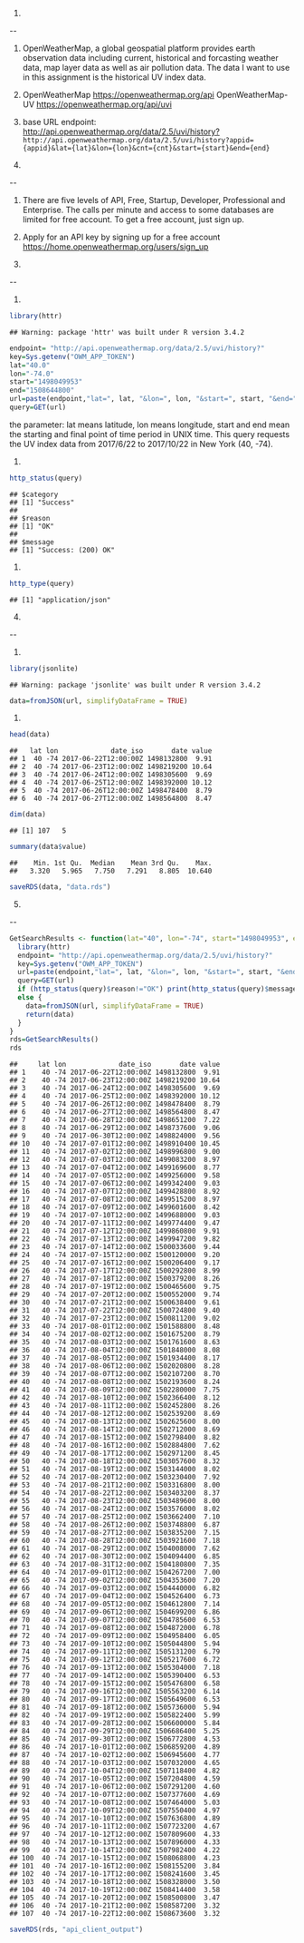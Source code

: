 1.
--

1.  OpenWeatherMap, a global geospatial platform provides earth observation data including current, historical and forcasting weather data, map layer data as well as air pollution data. The data I want to use in this assignment is the historical UV index data.
2.  OpenWeatherMap <https://openweathermap.org/api>
    OpenWeatherMap-UV <https://openweathermap.org/api/uvi>
3.  base URL endpoint: <http://api.openweathermap.org/data/2.5/uvi/history?> `http://api.openweathermap.org/data/2.5/uvi/history?appid={appid}&lat={lat}&lon={lon}&cnt={cnt}&start={start}&end={end}`

2.
--

1.  There are five levels of API, Free, Startup, Developer, Professional and Enterprise. The calls per minute and access to some databases are limited for free account. To get a free account, just sign up.
2.  Apply for an API key by signing up for a free account <https://home.openweathermap.org/users/sign_up>

3.
--

1.  

``` r
library(httr)
```

    ## Warning: package 'httr' was built under R version 3.4.2

``` r
endpoint= "http://api.openweathermap.org/data/2.5/uvi/history?"
key=Sys.getenv("OWM_APP_TOKEN")
lat="40.0"
lon="-74.0"
start="1498049953"
end="1508644800"
url=paste(endpoint,"lat=", lat, "&lon=", lon, "&start=", start, "&end=", end, "&appid=", key, sep="")
query=GET(url)
```

the parameter: lat means latitude, lon means longitude, start and end mean the starting and final point of time period in UNIX time. This query requests the UV index data from 2017/6/22 to 2017/10/22 in New York (40, -74).

1.  

``` r
http_status(query)
```

    ## $category
    ## [1] "Success"
    ## 
    ## $reason
    ## [1] "OK"
    ## 
    ## $message
    ## [1] "Success: (200) OK"

1.  

``` r
http_type(query)
```

    ## [1] "application/json"

4.
--

1.  

``` r
library(jsonlite)
```

    ## Warning: package 'jsonlite' was built under R version 3.4.2

``` r
data=fromJSON(url, simplifyDataFrame = TRUE)
```

1.  

``` r
head(data)
```

    ##   lat lon             date_iso       date value
    ## 1  40 -74 2017-06-22T12:00:00Z 1498132800  9.91
    ## 2  40 -74 2017-06-23T12:00:00Z 1498219200 10.64
    ## 3  40 -74 2017-06-24T12:00:00Z 1498305600  9.69
    ## 4  40 -74 2017-06-25T12:00:00Z 1498392000 10.12
    ## 5  40 -74 2017-06-26T12:00:00Z 1498478400  8.79
    ## 6  40 -74 2017-06-27T12:00:00Z 1498564800  8.47

``` r
dim(data)
```

    ## [1] 107   5

``` r
summary(data$value)
```

    ##    Min. 1st Qu.  Median    Mean 3rd Qu.    Max. 
    ##   3.320   5.965   7.750   7.291   8.805  10.640

``` r
saveRDS(data, "data.rds")
```

5.
--

``` r
GetSearchResults <- function(lat="40", lon="-74", start="1498049953", end="1508644800"){
  library(httr)
  endpoint= "http://api.openweathermap.org/data/2.5/uvi/history?"
  key=Sys.getenv("OWM_APP_TOKEN")
  url=paste(endpoint,"lat=", lat, "&lon=", lon, "&start=", start, "&end=", end, "&appid=", key, sep="")
  query=GET(url)
  if (http_status(query)$reason!="OK") print(http_status(query)$message)
  else {
    data=fromJSON(url, simplifyDataFrame = TRUE)
    return(data)
  }
}
rds=GetSearchResults()
rds
```

    ##     lat lon             date_iso       date value
    ## 1    40 -74 2017-06-22T12:00:00Z 1498132800  9.91
    ## 2    40 -74 2017-06-23T12:00:00Z 1498219200 10.64
    ## 3    40 -74 2017-06-24T12:00:00Z 1498305600  9.69
    ## 4    40 -74 2017-06-25T12:00:00Z 1498392000 10.12
    ## 5    40 -74 2017-06-26T12:00:00Z 1498478400  8.79
    ## 6    40 -74 2017-06-27T12:00:00Z 1498564800  8.47
    ## 7    40 -74 2017-06-28T12:00:00Z 1498651200  7.22
    ## 8    40 -74 2017-06-29T12:00:00Z 1498737600  9.06
    ## 9    40 -74 2017-06-30T12:00:00Z 1498824000  9.56
    ## 10   40 -74 2017-07-01T12:00:00Z 1498910400 10.45
    ## 11   40 -74 2017-07-02T12:00:00Z 1498996800  9.00
    ## 12   40 -74 2017-07-03T12:00:00Z 1499083200  8.97
    ## 13   40 -74 2017-07-04T12:00:00Z 1499169600  8.77
    ## 14   40 -74 2017-07-05T12:00:00Z 1499256000  9.58
    ## 15   40 -74 2017-07-06T12:00:00Z 1499342400  9.03
    ## 16   40 -74 2017-07-07T12:00:00Z 1499428800  8.92
    ## 17   40 -74 2017-07-08T12:00:00Z 1499515200  8.97
    ## 18   40 -74 2017-07-09T12:00:00Z 1499601600  8.42
    ## 19   40 -74 2017-07-10T12:00:00Z 1499688000  9.03
    ## 20   40 -74 2017-07-11T12:00:00Z 1499774400  9.47
    ## 21   40 -74 2017-07-12T12:00:00Z 1499860800  9.91
    ## 22   40 -74 2017-07-13T12:00:00Z 1499947200  9.82
    ## 23   40 -74 2017-07-14T12:00:00Z 1500033600  9.44
    ## 24   40 -74 2017-07-15T12:00:00Z 1500120000  9.20
    ## 25   40 -74 2017-07-16T12:00:00Z 1500206400  9.17
    ## 26   40 -74 2017-07-17T12:00:00Z 1500292800  8.99
    ## 27   40 -74 2017-07-18T12:00:00Z 1500379200  8.26
    ## 28   40 -74 2017-07-19T12:00:00Z 1500465600  9.75
    ## 29   40 -74 2017-07-20T12:00:00Z 1500552000  9.74
    ## 30   40 -74 2017-07-21T12:00:00Z 1500638400  9.61
    ## 31   40 -74 2017-07-22T12:00:00Z 1500724800  9.40
    ## 32   40 -74 2017-07-23T12:00:00Z 1500811200  9.02
    ## 33   40 -74 2017-08-01T12:00:00Z 1501588800  8.48
    ## 34   40 -74 2017-08-02T12:00:00Z 1501675200  8.79
    ## 35   40 -74 2017-08-03T12:00:00Z 1501761600  8.63
    ## 36   40 -74 2017-08-04T12:00:00Z 1501848000  8.08
    ## 37   40 -74 2017-08-05T12:00:00Z 1501934400  8.17
    ## 38   40 -74 2017-08-06T12:00:00Z 1502020800  8.28
    ## 39   40 -74 2017-08-07T12:00:00Z 1502107200  8.70
    ## 40   40 -74 2017-08-08T12:00:00Z 1502193600  8.24
    ## 41   40 -74 2017-08-09T12:00:00Z 1502280000  7.75
    ## 42   40 -74 2017-08-10T12:00:00Z 1502366400  8.12
    ## 43   40 -74 2017-08-11T12:00:00Z 1502452800  8.26
    ## 44   40 -74 2017-08-12T12:00:00Z 1502539200  8.69
    ## 45   40 -74 2017-08-13T12:00:00Z 1502625600  8.00
    ## 46   40 -74 2017-08-14T12:00:00Z 1502712000  8.69
    ## 47   40 -74 2017-08-15T12:00:00Z 1502798400  8.82
    ## 48   40 -74 2017-08-16T12:00:00Z 1502884800  7.62
    ## 49   40 -74 2017-08-17T12:00:00Z 1502971200  8.45
    ## 50   40 -74 2017-08-18T12:00:00Z 1503057600  8.32
    ## 51   40 -74 2017-08-19T12:00:00Z 1503144000  8.02
    ## 52   40 -74 2017-08-20T12:00:00Z 1503230400  7.92
    ## 53   40 -74 2017-08-21T12:00:00Z 1503316800  8.00
    ## 54   40 -74 2017-08-22T12:00:00Z 1503403200  8.37
    ## 55   40 -74 2017-08-23T12:00:00Z 1503489600  8.00
    ## 56   40 -74 2017-08-24T12:00:00Z 1503576000  8.02
    ## 57   40 -74 2017-08-25T12:00:00Z 1503662400  7.10
    ## 58   40 -74 2017-08-26T12:00:00Z 1503748800  6.87
    ## 59   40 -74 2017-08-27T12:00:00Z 1503835200  7.15
    ## 60   40 -74 2017-08-28T12:00:00Z 1503921600  7.18
    ## 61   40 -74 2017-08-29T12:00:00Z 1504008000  7.62
    ## 62   40 -74 2017-08-30T12:00:00Z 1504094400  6.85
    ## 63   40 -74 2017-08-31T12:00:00Z 1504180800  7.35
    ## 64   40 -74 2017-09-01T12:00:00Z 1504267200  7.00
    ## 65   40 -74 2017-09-02T12:00:00Z 1504353600  7.20
    ## 66   40 -74 2017-09-03T12:00:00Z 1504440000  6.82
    ## 67   40 -74 2017-09-04T12:00:00Z 1504526400  6.73
    ## 68   40 -74 2017-09-05T12:00:00Z 1504612800  7.14
    ## 69   40 -74 2017-09-06T12:00:00Z 1504699200  6.86
    ## 70   40 -74 2017-09-07T12:00:00Z 1504785600  6.53
    ## 71   40 -74 2017-09-08T12:00:00Z 1504872000  6.78
    ## 72   40 -74 2017-09-09T12:00:00Z 1504958400  6.05
    ## 73   40 -74 2017-09-10T12:00:00Z 1505044800  5.94
    ## 74   40 -74 2017-09-11T12:00:00Z 1505131200  6.79
    ## 75   40 -74 2017-09-12T12:00:00Z 1505217600  6.72
    ## 76   40 -74 2017-09-13T12:00:00Z 1505304000  7.18
    ## 77   40 -74 2017-09-14T12:00:00Z 1505390400  6.53
    ## 78   40 -74 2017-09-15T12:00:00Z 1505476800  6.58
    ## 79   40 -74 2017-09-16T12:00:00Z 1505563200  6.14
    ## 80   40 -74 2017-09-17T12:00:00Z 1505649600  6.53
    ## 81   40 -74 2017-09-18T12:00:00Z 1505736000  5.94
    ## 82   40 -74 2017-09-19T12:00:00Z 1505822400  5.99
    ## 83   40 -74 2017-09-28T12:00:00Z 1506600000  5.84
    ## 84   40 -74 2017-09-29T12:00:00Z 1506686400  5.25
    ## 85   40 -74 2017-09-30T12:00:00Z 1506772800  4.53
    ## 86   40 -74 2017-10-01T12:00:00Z 1506859200  4.89
    ## 87   40 -74 2017-10-02T12:00:00Z 1506945600  4.77
    ## 88   40 -74 2017-10-03T12:00:00Z 1507032000  4.65
    ## 89   40 -74 2017-10-04T12:00:00Z 1507118400  4.82
    ## 90   40 -74 2017-10-05T12:00:00Z 1507204800  4.59
    ## 91   40 -74 2017-10-06T12:00:00Z 1507291200  4.60
    ## 92   40 -74 2017-10-07T12:00:00Z 1507377600  4.69
    ## 93   40 -74 2017-10-08T12:00:00Z 1507464000  5.03
    ## 94   40 -74 2017-10-09T12:00:00Z 1507550400  4.97
    ## 95   40 -74 2017-10-10T12:00:00Z 1507636800  4.89
    ## 96   40 -74 2017-10-11T12:00:00Z 1507723200  4.67
    ## 97   40 -74 2017-10-12T12:00:00Z 1507809600  4.33
    ## 98   40 -74 2017-10-13T12:00:00Z 1507896000  4.33
    ## 99   40 -74 2017-10-14T12:00:00Z 1507982400  4.22
    ## 100  40 -74 2017-10-15T12:00:00Z 1508068800  4.23
    ## 101  40 -74 2017-10-16T12:00:00Z 1508155200  3.84
    ## 102  40 -74 2017-10-17T12:00:00Z 1508241600  3.45
    ## 103  40 -74 2017-10-18T12:00:00Z 1508328000  3.50
    ## 104  40 -74 2017-10-19T12:00:00Z 1508414400  3.58
    ## 105  40 -74 2017-10-20T12:00:00Z 1508500800  3.47
    ## 106  40 -74 2017-10-21T12:00:00Z 1508587200  3.32
    ## 107  40 -74 2017-10-22T12:00:00Z 1508673600  3.32

``` r
saveRDS(rds, "api_client_output")
```
